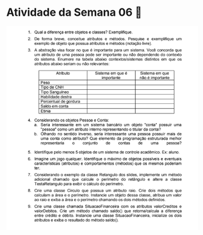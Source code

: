 # Atividade da Semana 06 🎯
<img src="https://github.com/jose-rgb/POO-2021.2/blob/main/.github/poo1.png" />
